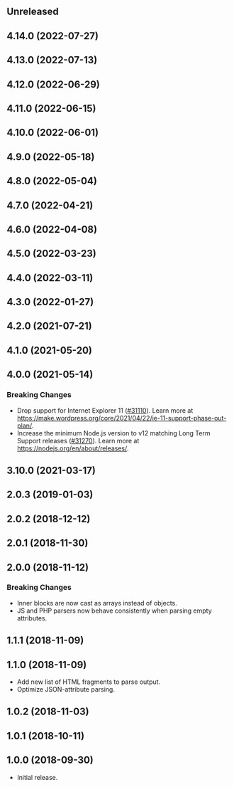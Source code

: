 <!-- Learn how to maintain this file at https://github.com/WordPress/gutenberg/tree/HEAD/packages#maintaining-changelogs. -->

## Unreleased

## 4.14.0 (2022-07-27)

## 4.13.0 (2022-07-13)

## 4.12.0 (2022-06-29)

## 4.11.0 (2022-06-15)

## 4.10.0 (2022-06-01)

## 4.9.0 (2022-05-18)

## 4.8.0 (2022-05-04)

## 4.7.0 (2022-04-21)

## 4.6.0 (2022-04-08)

## 4.5.0 (2022-03-23)

## 4.4.0 (2022-03-11)

## 4.3.0 (2022-01-27)

## 4.2.0 (2021-07-21)

## 4.1.0 (2021-05-20)

## 4.0.0 (2021-05-14)

### Breaking Changes

-   Drop support for Internet Explorer 11 ([#31110](https://github.com/WordPress/gutenberg/pull/31110)). Learn more at https://make.wordpress.org/core/2021/04/22/ie-11-support-phase-out-plan/.
-   Increase the minimum Node.js version to v12 matching Long Term Support releases ([#31270](https://github.com/WordPress/gutenberg/pull/31270)). Learn more at https://nodejs.org/en/about/releases/.

## 3.10.0 (2021-03-17)

## 2.0.3 (2019-01-03)

## 2.0.2 (2018-12-12)

## 2.0.1 (2018-11-30)

## 2.0.0 (2018-11-12)

### Breaking Changes

-   Inner blocks are now cast as arrays instead of objects.
-   JS and PHP parsers now behave consistently when parsing empty attributes.

## 1.1.1 (2018-11-09)

## 1.1.0 (2018-11-09)

-   Add new list of HTML fragments to parse output.
-   Optimize JSON-attribute parsing.

## 1.0.2 (2018-11-03)

## 1.0.1 (2018-10-11)

## 1.0.0 (2018-09-30)

-   Initial release.
